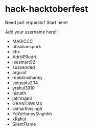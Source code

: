 # hack-hacktoberfest
Need pull requests? Start here!

Add your username here!!

- MAGICCC
- obsidianspork
- ehx
- AdriiiPRodri
- leesmart92
- suspended
- arguiot
- realslimshanky
- sidgupta234
- yrahul3910
- nistath
- jatinrajani
- GRANTSWIM4
- sidharthssingh
- YoYoHoneySinghhh
- xRahul
- SilentFlame